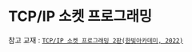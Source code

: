 # TCP/IP 소켓 프로그래밍
참고 교재 : [``TCP/IP 소켓 프로그래밍 2판(한빛아카데미, 2022)``](https://ebook-product.kyobobook.co.kr/dig/epd/ebook/E000002921565)

